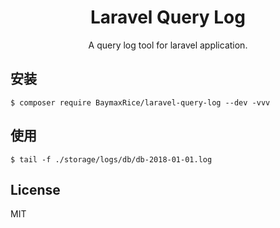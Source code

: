<h1 align="center"> Laravel Query Log </h1>

<p align="center"> A query log tool for laravel application.</p>

## 安装

```shell
$ composer require BaymaxRice/laravel-query-log --dev -vvv
```

## 使用

```shell
$ tail -f ./storage/logs/db/db-2018-01-01.log
```


## License

MIT
